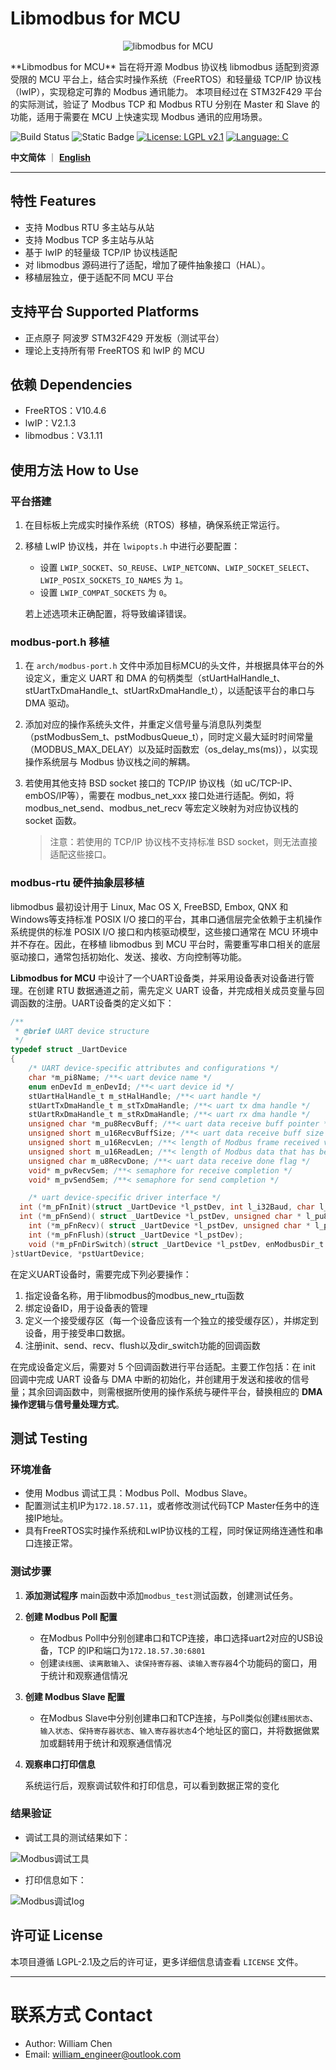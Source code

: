 <h1>Libmodbus for MCU</h1>
<p align="center">
  <img src="./docs/assets/libmodbus for mcu.png" alt="libmodbus for MCU">
</p>
**Libmodbus for MCU** 旨在将开源 Modbus 协议栈 libmodbus 适配到资源受限的 MCU 平台上，结合实时操作系统（FreeRTOS）和轻量级 TCP/IP 协议栈（lwIP），实现稳定可靠的 Modbus 通讯能力。
本项目经过在 STM32F429 平台的实际测试，验证了 Modbus TCP 和 Modbus RTU 分别在 Master 和 Slave 的功能，适用于需要在 MCU 上快速实现 Modbus 通讯的应用场景。

![Build Status](https://img.shields.io/badge/build-passing-brightgreen) ![Static Badge](https://img.shields.io/badge/STM32-passing-brightgreen?logo=stmicroelectronics) [![License: LGPL v2.1](https://img.shields.io/badge/license-LGPL%20v2.1-blue)](https://www.gnu.org/licenses/old-licenses/lgpl-2.1.html) [![Language: C](https://img.shields.io/badge/language-C-ff69b4)](https://en.wikipedia.org/wiki/C_(programming_language))

**中文简体** ｜ [**English**](./docs/README_EN.md) 

---

## 特性 Features

- 支持 Modbus RTU 多主站与从站
- 支持 Modbus TCP 多主站与从站
- 基于 lwIP 的轻量级 TCP/IP 协议栈适配
- 对 libmodbus 源码进行了适配，增加了硬件抽象接口（HAL）。
- 移植层独立，便于适配不同 MCU 平台

## 支持平台 Supported Platforms

- 正点原子 阿波罗 STM32F429 开发板（测试平台）
- 理论上支持所有带 FreeRTOS 和 lwIP 的 MCU


## 依赖 Dependencies

- FreeRTOS：V10.4.6
- lwIP：V2.1.3
- libmodbus：V3.1.11

## 使用方法 How to Use
### 平台搭建
1. 在目标板上完成实时操作系统（RTOS）移植，确保系统正常运行。
2. 移植 LwIP 协议栈，并在 `lwipopts.h` 中进行必要配置：

   - 设置 `LWIP_SOCKET`、`SO_REUSE`、`LWIP_NETCONN`、`LWIP_SOCKET_SELECT`、`LWIP_POSIX_SOCKETS_IO_NAMES` 为 `1`。
   - 设置 `LWIP_COMPAT_SOCKETS` 为 `0`。

   若上述选项未正确配置，将导致编译错误。
### modbus-port.h 移植
1. 在 `arch/modbus-port.h` 文件中添加目标MCU的头文件，并根据具体平台的外设定义，重定义 UART 和 DMA 的句柄类型（stUartHalHandle_t、stUartTxDmaHandle_t、stUartRxDmaHandle_t），以适配该平台的串口与 DMA 驱动。

2. 添加对应的操作系统头文件，并重定义信号量与消息队列类型（pstModbusSem_t、pstModbusQueue_t），同时定义最大延时时间常量（MODBUS_MAX_DELAY）以及延时函数宏（os_delay_ms(ms)），以实现操作系统层与 Modbus 协议栈之间的解耦。

3. 若使用其他支持 BSD socket 接口的 TCP/IP 协议栈（如 uC/TCP-IP、embOS/IP等），需要在 modbus_net_xxx 接口处进行适配。例如，将 modbus_net_send、modbus_net_recv 等宏定义映射为对应协议栈的 socket 函数。

   > 注意：若使用的 TCP/IP 协议栈不支持标准 BSD socket，则无法直接适配这些接口。

### modbus-rtu 硬件抽象层移植

libmodbus 最初设计用于 Linux, Mac OS X, FreeBSD, Embox, QNX 和 Windows等支持标准 POSIX I/O 接口的平台，其串口通信层完全依赖于主机操作系统提供的标准 POSIX I/O 接口和内核驱动模型，这些接口通常在 MCU 环境中并不存在。因此，在移植 libmodbus 到 MCU 平台时，需要重写串口相关的底层驱动接口，通常包括初始化、发送、接收、方向控制等功能。

**Libmodbus for MCU** 中设计了一个UART设备类，并采用设备表对设备进行管理。在创建 RTU 数据通道之前，需先定义 UART 设备，并完成相关成员变量与回调函数的注册。UART设备类的定义如下：

```c
/**
 * @brief UART device structure
 */
typedef struct _UartDevice
{
	/* UART device-specific attributes and configurations */
	char *m_pi8Name; /**< uart device name */
	enum enDevId m_enDevId; /**< uart device id */
	stUartHalHandle_t m_stHalHandle; /**< uart handle */
	stUartTxDmaHandle_t m_stTxDmaHandle; /**< uart tx dma handle */
	stUartRxDmaHandle_t m_stRxDmaHandle; /**< uart rx dma handle */
	unsigned char *m_pu8RecvBuff; /**< uart data receive buff pointer */
	unsigned short m_u16RecvBuffSize; /**< uart data receive buff size */
	unsigned short m_u16RecvLen; /**< length of Modbus frame received via UART */
	unsigned short m_u16ReadLen; /**< length of Modbus data that has been processed */
	unsigned char m_u8RecvDone; /**< uart data receive done flag */
	void* m_pvRecvSem; /**< semaphore for receive completion */
	void* m_pvSendSem; /**< semaphore for send completion */

	/* uart device-specific driver interface */
  int (*m_pFnInit)(struct _UartDevice *l_pstDev, int l_i32Baud, char l_i8Parity, int l_i32DataBit, int l_i32StopBit);
  int (*m_pFnSend)( struct _UartDevice *l_pstDev, unsigned char * l_pu8Datas, unsigned int l_u32Len, unsigned int l_u32Timeout);
	int (*m_pFnRecv)( struct _UartDevice *l_pstDev, unsigned char * l_pu8Datas, unsigned int l_u32Len,unsigned int l_u32Timeout);
	int (*m_pFnFlush)(struct _UartDevice *l_pstDev);
	void (*m_pFnDirSwitch)(struct _UartDevice *l_pstDev, enModbusDir_t l_enDir);
}stUartDevice, *pstUartDevice;
```

在定义UART设备时，需要完成下列必要操作：

1. 指定设备名称，用于libmodbus的modbus_new_rtu函数
2. 绑定设备ID，用于设备表的管理
3. 定义一个接受缓存区（每一个设备应该有一个独立的接受缓存区），并绑定到设备，用于接受串口数据。
4. 注册init、send、recv、flush以及dir_switch功能的回调函数

在完成设备定义后，需要对 5 个回调函数进行平台适配。主要工作包括：在 init 回调中完成 UART 设备与 DMA 中断的初始化，并创建用于发送和接收的信号量；其余回调函数中，则需根据所使用的操作系统与硬件平台，替换相应的 **DMA 操作逻辑**与**信号量处理方式**。


## 测试 Testing

### 环境准备

- 使用 Modbus 调试工具：Modbus Poll、Modbus Slave。
- 配置测试主机IP为`172.18.57.11`，或者修改测试代码TCP Master任务中的连接IP地址。
- 具有FreeRTOS实时操作系统和LwIP协议栈的工程，同时保证网络连通性和串口连接正常。

### 测试步骤

1. **添加测试程序**
   main函数中添加`modbus_test`测试函数，创建测试任务。

2. **创建 Modbus Poll 配置**

   - 在Modbus Poll中分别创建串口和TCP连接，串口选择uart2对应的USB设备，TCP 的IP和端口为`172.18.57.30:6801`
   - 创建`读线圈`、`读离散输入`、`读保持寄存器`、`读输入寄存器`4个功能码的窗口，用于统计和观察通信情况

3. **创建 Modbus Slave 配置**

   - 在Modbus Slave中分别创建串口和TCP连接，与Poll类似创建`线圈状态`、`输入状态`、`保持寄存器状态`、`输入寄存器状态`4个地址区的窗口，并将数据做累加或翻转用于统计和观察通信情况

4. **观察串口打印信息**

   系统运行后，观察调试软件和打印信息，可以看到数据正常的变化

### 结果验证

- 调试工具的测试结果如下：

![Modbus调试工具](./docs/assets/modbus.gif)

- 打印信息如下：

![Modbus调试log](./docs/assets/modbus-log.gif)



## 许可证 License
本项目遵循 LGPL-2.1及之后的许可证，更多详细信息请查看 `LICENSE` 文件。

---

# 联系方式 Contact

- Author: William Chen
- Email: william_engineer@outlook.com